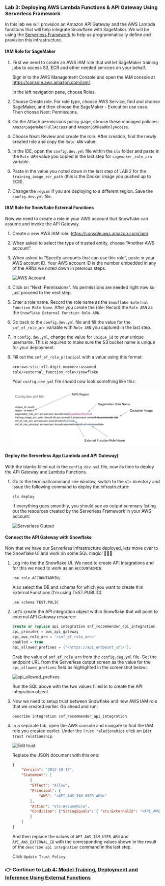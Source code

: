 ### Lab 3: Deploying AWS Lambda Functions & API Gateway Using Serverless Framework

In this lab we will provision an Amazon API Gateway and the AWS Lambda functions that will help integrate Snowflake with SageMaker. We will be using the [Serverless Framework](https://serverless.com) to help us programmatically define and provision this infrastructure.

#### IAM Role for SageMaker

1. First we need to create an AWS IAM role that will let SageMaker training jobs to access S3, ECR and other needed services on your behalf.

    Sign in to the AWS Management Console and open the IAM console at https://console.aws.amazon.com/iam/.

    In the left navigation pane, choose Roles.

2. Choose Create role. For role type, choose AWS Service, find and choose SageMaker, and then choose the SageMaker - Execution use case. Then choose Next: Permissions.

3. On the Attach permissions policy page, choose these managed policies:  `AmazonSageMakerFullAccess` and `AmazonSSMReadOnlyAccess`.

4. Choose Next: Review and create the role. After creation, find the newly created role and copy the `Role ARN` value.

5. In the IDE, open the `config.dev.yml` file within the `sls` folder and paste in the `Role ARN` value you copied in the last step for `sagemaker_role_arn` variable.

6. Paste in the value you noted down in the last step of LAB 2 for the `training_image_ecr_path` (this is the Docker image you pushed up to ECR).

7. Change the `region` if you are deploying to a different region. Save the `config.dev.yml` file.

#### IAM Role for Snowflake External Functions

Now we need to create a role in your AWS account that Snowflake can assume and invoke the API Gateway.

1. Create a new AWS IAM role: https://console.aws.amazon.com/iam/.

2. When asked to select the type of trusted entity, choose “Another AWS account”.

3. When asked to “Specify accounts that can use this role”, paste in your AWS account ID. Your AWS account ID is the number embedded in any of the ARNs we noted down in previous steps.

    ![AWS Account](./images/aws_account.png)

4. Click on “Next: Permissions”. No permissions are needed right now so just proceed to the next step.

5. Enter a role name. Record the role name as the `Snowflake External Function Role Name`. After you create the role: Record the `Role ARN` as the `Snowflake External Function Role ARN`.

6. Go back to the `config.dev.yml` file and fill the value for the `snf_ef_role_arn` variable with `Role ARN` you captured in the last step.

7. In `config.dev.yml`,  change the value for `unique_id` to your unique username. This is required to make sure the S3 bucket name is unique for your deployment. 

8. Fill out the `snf_ef_role_principal` with a value using this format:

    `arn:aws:sts::<12-digit-number>:assumed-role/<external_function_role>/snowflake` 

    Your `config.dev.yml` file should now look something like this:

    ![Config Dev YAML](./images/config_dev_yml.png)

#### Deploy the Serverless App (Lambda and API Gateway)

With the blanks filled out in the `config.dev.yml` file, now its time to deploy the API Gateway and Lambda Functions.

1. Go to the terminal/command line window, switch to the `sls` directory and issue the following command to deploy the infrastructure:

    `sls deploy`

    If everything goes smoothly, you should see an output summary listing out the resources created by the Serverless Framework in your AWS account:

    ![Serverless Output](./images/sls_output.png)

#### Connect the API Gateway with Snowflake

Now that we have our Serverless infrastructure deployed, lets move over to the Snowflake UI and work on some SQL magic! 🧙🏼‍♀️

1. Log into the the Snowflake UI. We need to create API Intagrations and for this we need to work as an `ACCOUNTADMIN`:

    `use role ACCOUNTADMIN;`

    Also select the DB and schema for which you want to create this External Functions (I'm using TEST.PUBLIC):

    `use schema TEST.PULIC`

2. Let's create the API integration object within Snowflake that will point to external API Gateway resource:

    ```sql
    create or replace api integration snf_recommender_api_integration
    api_provider = aws_api_gateway
    api_aws_role_arn = '<snf_ef_role_arn>'
    enabled = true
    api_allowed_prefixes = ('<https://api_endpoint_url>');
    ```

    Grab the value of `snf_ef_role_arn` from the `config.deg.yml` file. Get the endpoint URL from the Serverless output screen as the value for the `api_allowed_prefixes` field as highlighted in the screenshot below:

    ![api_allowed_prefixes](./images/api_endpoint.png)

    Run the SQL above with the two values filled in to create the API integration object.

3. Now we need to setup trust between Snowflake and new AWS IAM role that we created earlier. Go ahead and run:

    `describe integration snf_recommender_api_integration`

4. In a separate tab, open the AWS console and navigate to find the IAM role you created earlier. Under the `Trust relationships` click on `Edit trust relationship`.

    ![Edit trust](./images/edit_trust.png)

    Replace the JSON document with this one:

    ```json
    {
        "Version": "2012-10-17",
        "Statement": [
            {
            "Effect": "Allow",
            "Principal": {
                "AWS": "<API_AWS_IAM_USER_ARN>"
            },
            "Action": "sts:AssumeRole",
            "Condition": {"StringEquals": { "sts:ExternalId": "<API_AWS_EXTERNAL_ID>" }}
            }
        ]
    }
    ```

    And then replace the values of `API_AWS_IAM_USER_ARN` and `API_AWS_EXTERNAL_ID` with the corresponding values shown in the result of the `describe api integration` command in the last step.

    Click `Update Trust Policy`

### 👉 Continue to [Lab 4: Model Training, Deployment and Inference Using External Functions](LAB4.md)



